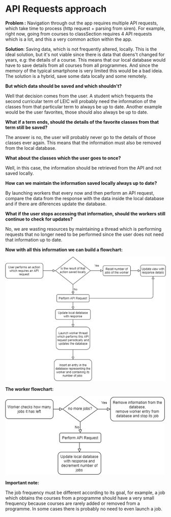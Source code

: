  
 # API Requests approach
 
 **Problem :** Navigation through out the app requires multiple API requests, which take time to process (http request + parsing from siren). For example, right now, going from courses to classSection requires 4 API requests which is a lot, and this a very common action within the app.

**Solution**: Saving data, which is not frequently altered, locally.
This is the ideal solution, but it's not viable since there is data that doens't changed for years, e.g: the details of a course. This means that our local database would have to save details from all courses from all programmes. And since the memory of the typical smartphone is very limited this would be a bad ideia. The solution is a hybrid, save some data locally and some remotely. 

**But which data should be saved and which shouldn't?**

Well that decision comes from the user. A student which frequents the second curricular term of LEIC will probably need the information of the classes from that particular term to always be up to date. Another example would be the user favorites, those should also always be up to date.

**What if a term ends, should the details of the favorite classes from that term still be saved?**

The answer is no, the user will probably never go to the details of those classes ever again. This means that the information must also be removed from the local database. 

**What about the classes which the user goes to once?**

Well, in this case, the information should be retrieved from the API and not saved locally.  

**How can we maintain the information saved locally always up to date?**

By launching workers that every now and then perform an API request, compare the data from the response with the data inside the local database and if there are diferences update the database.

**What if the user stops accessing that information, should the workers still continue to check for updates?**

No, we are wasting resources by maintaining a thread which is performing requests that no longer need to be performed since the user does not need that information up to date.

**Now with all this information we can build a flowchart:**

![approach](resources/api_request_flowchart.png)

**The worker flowchart:**

![approach](resources/api_request_worker_flowchart.png)


**Important note:**

The job frequency must be different according to its goal, for example, a job which obtains the courses from a programme should have a very small frequency because courses are rarely added or removed from a programme. In some cases there is probably no need to even launch a job.

